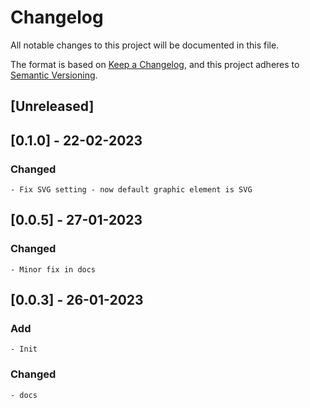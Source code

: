 # Changelog
All notable changes to this project will be documented in this file.

The format is based on [Keep a Changelog](https://keepachangelog.com/en/1.0.0/),
and this project adheres to [Semantic Versioning](https://semver.org/spec/v2.0.0.html).

## [Unreleased]

## [0.1.0] - 22-02-2023

### Changed
	- Fix SVG setting - now default graphic element is SVG

## [0.0.5] - 27-01-2023

### Changed
	- Minor fix in docs

## [0.0.3] - 26-01-2023

### Add
	- Init

### Changed
	- docs